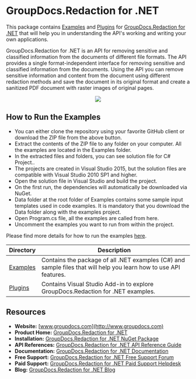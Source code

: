 # GroupDocs.Redaction for .NET

This package contains [Examples](https://github.com/groupdocs-Redaction/GroupDocs.Redaction-for-.NET/tree/master/Examples) and [Plugins](https://github.com/groupdocs-redaction/GroupDocs.Redaction-for-.NET/tree/master/Plugins) for [GroupDocs.Redaction for .NET](https://products.groupdocs.com/redaction/net) that will help you in understanding the API's working and writing your own applications.

GroupDocs.Redaction for .NET is an API for removing sensitive and classified information from the documents of different file formats. The API provides a single format-independent interface for removing sensitive and classified information from the documents. Using the API you can remove sensitive information and content from the document using different redaction methods and save the document in its original format and create a sanitized PDF document with raster images of original pages.

<p align="center">

  <a title="Download complete GroupDocs.Redaction for .NET source code" href="https://github.com/groupdocs-redaction/GroupDocs.Redaction-for-.NET/archive/master.zip">
	<img src="https://raw.github.com/AsposeExamples/java-examples-dashboard/master/images/downloadZip-Button-Large.png" />
  </a>
</p>

## How to Run the Examples

+ You can either clone the repository using your favorite GitHub client or download the ZIP file from the above button.
+ Extract the contents of the ZIP file to any folder on your computer. All the examples are located in the Examples folder.
+ In the extracted files and folders, you can see solution file for C# Project..
+ The projects are created in Visual Studio 2015, but the solution files are compatible with Visual Studio 2010 SP1 and higher.
+ Open the solution file in Visual Studio and build the project.
+ On the first run, the dependencies will automatically be downloaded via NuGet.
+ Data folder at the root folder of Examples contains some sample input templates used in code examples. It is mandatory that you download the Data folder along with the examples project.
+ Open Program.cs file, all the examples are called from here.
+ Uncomment the examples you want to run from within the project.

Please find more details for how to run the examples [here](https://docs.groupdocs.com/display/redactionnet/How+to+Run+Examples).

Directory | Description
--------- | -----------
[Examples](https://github.com/groupdocs-redaction/GroupDocs.Redaction-for-.NET/tree/master/Examples)  | Contains the package of all .NET examples (C#) and sample files that will help you learn how to use API features. 
[Plugins](https://github.com/groupdocs-redaction/GroupDocs.Redaction-for-.NET/tree/master/Plugins/GroupDocsRedactionVSPlugin) | Contains Visual Studio Add-in to explore GroupDocs.Redaction for .NET examples.
## Resources

+ **Website:** [www.groupdocs.com](http://www.groupdocs.com)
+ **Product Home:** [GroupDocs.Redaction for .NET](https://products.groupdocs.com/redaction/net)
+ **Installation:** [GroupDocs.Redaction for .NET NuGet Package](https://www.nuget.org/packages/GroupDocs.Redaction/)
+ **API References:** [GroupDocs.Redaction for .NET API Reference Guide](https://apireference.groupdocs.com/net/redaction)
+ **Documentation:** [GroupDocs.Redaction for .NET Documentation](https://docs.groupdocs.com/display/redactionnet/Introducing+GroupDocs.Redaction+for+.NET)
+ **Free Support:** [GroupDocs.Redaction for .NET Free Support Forum](https://forum.groupdocs.com/c/redaction)
+ **Paid Support:** [GroupDocs.Redaction for .NET Paid Support Helpdesk](https://helpdesk.groupdocs.com/)
+ **Blog:** [GroupDocs.Redaction for .NET Blog](https://blog.groupdocs.com/category/redaction/)

